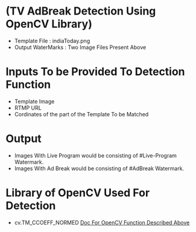  # (TV AdBreak Detection Using OpenCV Library)

* Template File : indiaToday.png
* Output WaterMarks : Two Image Files Present Above

# Inputs To be Provided To Detection Function
* Template Image
* RTMP URL
* Cordinates of the part of the Template To be Matched

# Output
* Images With Live Program would be consisting of #Live-Program Watermark.
* Images With Ad Break would be consisting of #AdBreak Watermark.

# Library of OpenCV Used For Detection

* cv.TM_CCOEFF_NORMED
[Doc For OpenCV Function Described Above](https://docs.opencv.org/trunk/d4/dc6/tutorial_py_template_matching.html)
